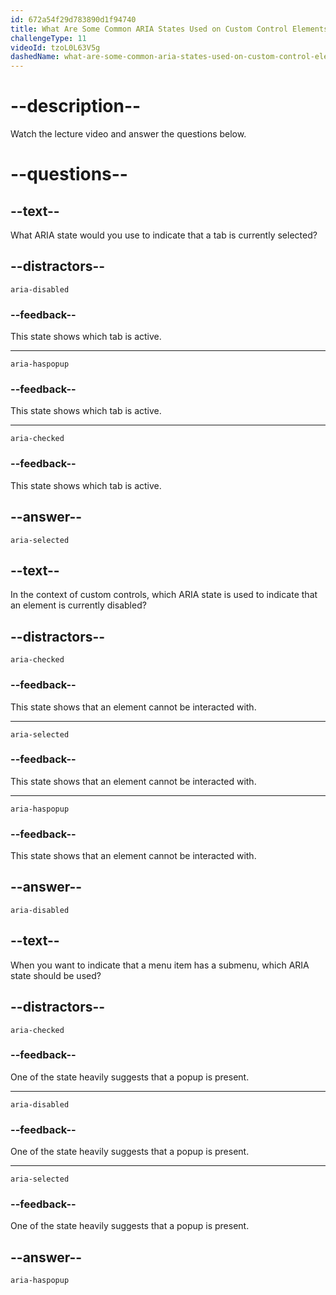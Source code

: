 ```yaml
---
id: 672a54f29d783890d1f94740
title: What Are Some Common ARIA States Used on Custom Control Elements?
challengeType: 11
videoId: tzoL0L63V5g
dashedName: what-are-some-common-aria-states-used-on-custom-control-elements
---
```


# --description--

Watch the lecture video and answer the questions below.

# --questions--

## --text--

What ARIA state would you use to indicate that a tab is currently selected?

## --distractors--

`aria-disabled`

### --feedback--

This state shows which tab is active.

---

`aria-haspopup`

### --feedback--

This state shows which tab is active.

---

`aria-checked`

### --feedback--

This state shows which tab is active.

## --answer--

`aria-selected`

## --text--

In the context of custom controls, which ARIA state is used to indicate that an element is currently disabled?

## --distractors--

`aria-checked`

### --feedback--

This state shows that an element cannot be interacted with.

---

`aria-selected`

### --feedback--

This state shows that an element cannot be interacted with.

---

`aria-haspopup`

### --feedback--

This state shows that an element cannot be interacted with.

## --answer--

`aria-disabled`

## --text--

When you want to indicate that a menu item has a submenu, which ARIA state should be used?

## --distractors--

`aria-checked`

### --feedback--

One of the state heavily suggests that a popup is present.

---

`aria-disabled`

### --feedback--

One of the state heavily suggests that a popup is present.

---

`aria-selected`

### --feedback--

One of the state heavily suggests that a popup is present.

## --answer--

`aria-haspopup`

